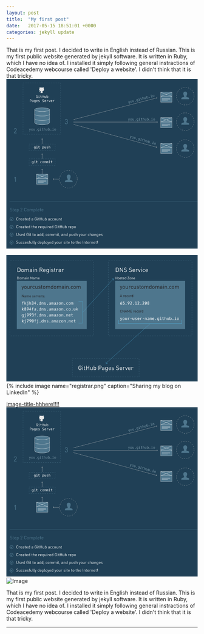 ```yaml
---
layout: post
title:  "My first post"
date:   2017-05-15 18:51:01 +0000
categories: jekyll update
---
```

That is my first post. I decided to write in English instead of Russian. This is my first public website generated by jekyll software. It is written in Ruby, which I have no idea of. I installed it simply following general instractions of Codeacedemy webcourse called 'Deploy a website'. I didn't think that it is that tricky.
<img src="https://github.com/Valentinator/valentinator.github.io/blob/master/downloads/Gihub_website.PNG?raw=true">

<img src="https://raw.githubusercontent.com/Valentinator/valentinator.github.io/master/downloads/registrar.PNG">
{% include image name="registrar.png" caption="Sharing my blog on LinkedIn" %}

[image-title-hhhere!!!!](https://github.com/Valentinator/valentinator.github.io/blob/master/downloads/registrar.PNG?raw=true)
![Bilby Stampede](https://github.com/Valentinator/valentinator.github.io/blob/master/downloads/Gihub_website.PNG?raw=true)
![Image](../blob/master/downloads/registrar.PNG?raw=true)

That is my first post. I decided to write in English instead of Russian. This is my first public website generated by jekyll software. It is written in Ruby, which I have no idea of. I installed it simply following general instractions of Codeacedemy webcourse called 'Deploy a website'. I didn't think that it is that tricky.

---
